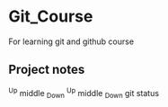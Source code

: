 # Git_Course
For learning git and github course
## Project notes
<sup>Up</sup> middle	<sub>Down</sub>	
<sup>Up</sup> middle	<sub>Down</sub>	
git status
